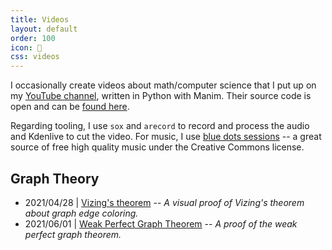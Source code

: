 ```yaml
---
title: Videos
layout: default
order: 100
icon: 
css: videos
---
```


I occasionally create videos about math/computer science that I put up on my [YouTube channel](https://www.youtube.com/channel/UC_IaBSHmisYbiYlv32EeNkQ), written in Python with Manim. Their source code is open and can be [found here](https://github.com/xiaoxiae/videos).

Regarding tooling, I use `sox` and `arecord` to record and process the audio and Kdenlive to cut the video. For music, I use [blue dots sessions](https://app.sessions.blue/) -- a great source of free high quality music under the Creative Commons license.

## Graph Theory
- 2021/04/28 \| [Vizing's theorem](https://www.youtube.com/watch?v=OZWZpQmGp0g) -- _A visual proof of Vizing's theorem about graph edge coloring._
- 2021/06/01 \| [Weak Perfect Graph Theorem](https://www.youtube.com/watch?v=Koc63QhxPgk) -- _A proof of the weak perfect graph theorem._

